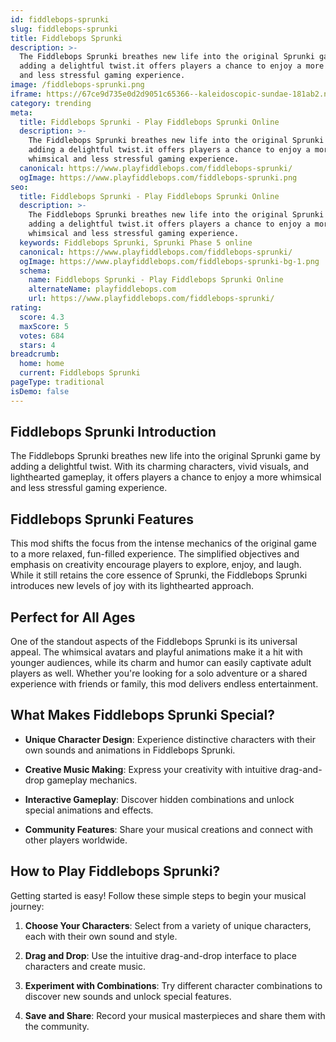 ```yaml
---
id: fiddlebops-sprunki
slug: fiddlebops-sprunki
title: Fiddlebops Sprunki
description: >-
  The Fiddlebops Sprunki breathes new life into the original Sprunki game by
  adding a delightful twist.it offers players a chance to enjoy a more whimsical
  and less stressful gaming experience.
image: /fiddlebops-sprunki.png
iframe: https://67ce9d735e0d2d9051c65366--kaleidoscopic-sundae-181ab2.netlify.app/
category: trending
meta:
  title: Fiddlebops Sprunki - Play Fiddlebops Sprunki Online
  description: >-
    The Fiddlebops Sprunki breathes new life into the original Sprunki game by
    adding a delightful twist.it offers players a chance to enjoy a more
    whimsical and less stressful gaming experience.
  canonical: https://www.playfiddlebops.com/fiddlebops-sprunki/
  ogImage: https://www.playfiddlebops.com/fiddlebops-sprunki.png
seo:
  title: Fiddlebops Sprunki - Play Fiddlebops Sprunki Online
  description: >-
    The Fiddlebops Sprunki breathes new life into the original Sprunki game by
    adding a delightful twist.it offers players a chance to enjoy a more
    whimsical and less stressful gaming experience.
  keywords: Fiddlebops Sprunki, Sprunki Phase 5 online
  canonical: https://www.playfiddlebops.com/fiddlebops-sprunki/
  ogImage: https://www.playfiddlebops.com/fiddlebops-sprunki-bg-1.png
  schema:
    name: Fiddlebops Sprunki - Play Fiddlebops Sprunki Online
    alternateName: playfiddlebops.com
    url: https://www.playfiddlebops.com/fiddlebops-sprunki/
rating:
  score: 4.3
  maxScore: 5
  votes: 684
  stars: 4
breadcrumb:
  home: home
  current: Fiddlebops Sprunki
pageType: traditional
isDemo: false
---
```


## Fiddlebops Sprunki Introduction

The Fiddlebops Sprunki breathes new life into the original Sprunki game by adding a delightful twist. With its charming characters, vivid visuals, and lighthearted gameplay, it offers players a chance to enjoy a more whimsical and less stressful gaming experience.

## Fiddlebops Sprunki Features

This mod shifts the focus from the intense mechanics of the original game to a more relaxed, fun-filled experience. The simplified objectives and emphasis on creativity encourage players to explore, enjoy, and laugh. While it still retains the core essence of Sprunki, the Fiddlebops Sprunki introduces new levels of joy with its lighthearted approach.

## Perfect for All Ages

One of the standout aspects of the Fiddlebops Sprunki is its universal appeal. The whimsical avatars and playful animations make it a hit with younger audiences, while its charm and humor can easily captivate adult players as well. Whether you're looking for a solo adventure or a shared experience with friends or family, this mod delivers endless entertainment.

## What Makes Fiddlebops Sprunki Special?

- **Unique Character Design**: Experience distinctive characters with their own sounds and animations in Fiddlebops Sprunki.

- **Creative Music Making**: Express your creativity with intuitive drag-and-drop gameplay mechanics.

- **Interactive Gameplay**: Discover hidden combinations and unlock special animations and effects.

- **Community Features**: Share your musical creations and connect with other players worldwide.

## How to Play Fiddlebops Sprunki?

Getting started is easy! Follow these simple steps to begin your musical journey:

1. **Choose Your Characters**: Select from a variety of unique characters, each with their own sound and style.

1. **Drag and Drop**: Use the intuitive drag-and-drop interface to place characters and create music.

1. **Experiment with Combinations**: Try different character combinations to discover new sounds and unlock special features.

1. **Save and Share**: Record your musical masterpieces and share them with the community.
